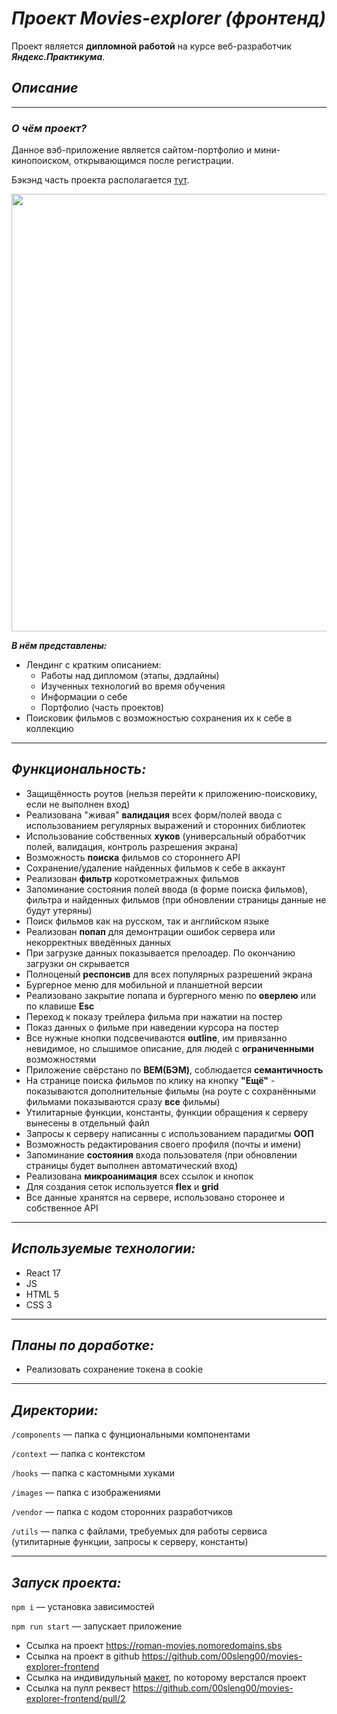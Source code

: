 # ***Проект Movies-explorer (фронтенд)***
Проект является **дипломной работой** на курсе веб-разработчик ***Яндекс.Практикума***.
## *Описание*
----
### ***О чём проект?***

Данное вэб-приложение является сайтом-портфолио и мини-кинопоиском, открывающимся после регистрации.

Бэкэнд часть проекта располагается [тут](https://github.com/00sleng00/movies-explorer-api).

<p align="center"><img src="https://sun1-21.userapi.com/impg/NTKkyXFnJQtISBD0lmSFM9WPCssYb4JzWvoFxw/kHTB8y1jXTg.jpg?size=1134x939&quality=96&sign=e1f096385dda9665016ca935e9d72b8b&type=album" width="700px"></a></p>

***В нём представлены:***


* Лендинг c кратким описанием:
  + Работы над дипломом (этапы, дэдлайны)
  + Изученных технологий во время обучения
  + Информации о себе
  + Портфолио (часть проектов)
* Поисковик фильмов с возможностью сохранения их к себе в коллекцию

---
## *Функциональность:*
* Защищённость роутов (нельзя перейти к приложению-поисковику, если не выполнен вход)
* Реализована "живая" **валидация** всех форм/полей ввода с использованием регулярных выражений и сторонних библиотек
* Использование собственных **хуков** (универсальный обработчик полей, валидация, контроль разрешения экрана)
* Возможность **поиска** фильмов со стороннего API
* Сохранение/удаление найденных фильмов к себе в аккаунт
* Реализован **фильтр** короткометражных фильмов
* Запоминание состояния полей ввода (в форме поиска фильмов), фильтра и найденных фильмов (при обновлении страницы данные не будут утеряны)
* Поиск фильмов как на русском, так и английском языке
* Реализован **попап** для демонтрации ошибок сервера или некорректных введённых данных
* При загрузке данных показывается прелоадер. По окончанию загрузки он скрывается
* Полноценый **респонсив** для всех популярных разрешений экрана
* Бургерное меню для мобильной и планшетной версии
* Реализовано закрытие попапа и бургерного меню по **оверлею** или по клавише **Esc**
* Переход к показу трейлера фильма при нажатии на постер
* Показ данных о фильме при наведении курсора на постер
* Все нужные кнопки подсвечиваются **outline**, им привязанно невидимое, но слышимое описание, для людей с **ограниченными** возможностями
* Приложение свёрстано по **BEM(БЭМ)**, соблюдается **семантичность**
* На странице поиска фильмов по клику на кнопку **"Ещё"** - показываются дополнительные фильмы (на роуте с сохранёнными фильмами показываются сразу **все** фильмы)
* Утилитарные функции, константы, функции обращения к серверу вынесены в отдельный файл
* Запросы к серверу написанны с использованием парадигмы **ООП**
* Возможность редактирования своего профиля (почты и имени)
* Запоминание **состояния** входа пользователя (при обновлении страницы будет выполнен автоматический вход)
* Реализована **микроанимация** всех ссылок и кнопок
* Для создания сеток используется **flex** и **grid**
* Все данные хранятся на сервере, использовано сторонее и собственное API

---
## *Используемые технологии:*

* React 17
* JS
* HTML 5
* CSS 3
---
## *Планы по доработке:*
* Реализовать сохранение токена в cookie
---
## *Директории:*

`/components` — папка с фунциональными компонентами

`/context` — папка с контекстом

`/hooks` — папка с кастомными хуками

`/images` — папка c изображениями

`/vendor` — папка с кодом сторонних разработчиков

`/utils` — папка с файлами, требуемых для работы сервиса (утилитарные функции, запросы к серверу, константы)

---
## *Запуск проекта:*
`npm i` — установка зависимостей

`npm run start` — запускает приложение

* Ссылка на проект https://roman-movies.nomoredomains.sbs
* Ссылка на проект в github https://github.com/00sleng00/movies-explorer-frontend
* Ссылка на индивидульный [макет](https://www.figma.com/file/QiELfbVl1BCqqbz2fFuj73/Diploma-(Copy)?node-id=932%3A2618), по которому верстался проект 
* Ссылка на пулл реквест https://github.com/00sleng00/movies-explorer-frontend/pull/2

